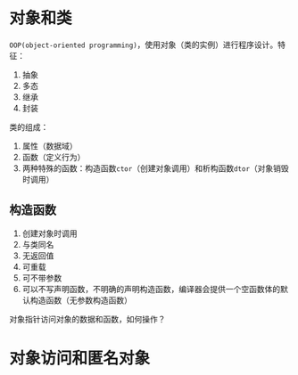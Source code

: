 # 对象和类

`OOP(object-oriented programming)`，使用对象（类的实例）进行程序设计。特征：

1. 抽象
2. 多态
3. 继承
4. 封装

类的组成：

1. 属性（数据域）
2. 函数（定义行为）
3. 两种特殊的函数：构造函数`ctor`（创建对象调用）和析构函数`dtor`（对象销毁时调用）

## 构造函数

1. 创建对象时调用
2. 与类同名
3. 无返回值
4. 可重载
5. 可不带参数
6. 可以不写声明函数，不明确的声明构造函数，编译器会提供一个空函数体的默认构造函数（无参数构造函数）

对象指针访问对象的数据和函数，如何操作？

# 对象访问和匿名对象